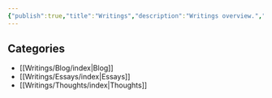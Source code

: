 ```yaml
---
{"publish":true,"title":"Writings","description":"Writings overview.","cssclasses":"mado-heading index-page hide-date"}
---
```



## Categories

- [[Writings/Blog/index\|Blog]]
- [[Writings/Essays/index\|Essays]]
- [[Writings/Thoughts/index\|Thoughts]]

